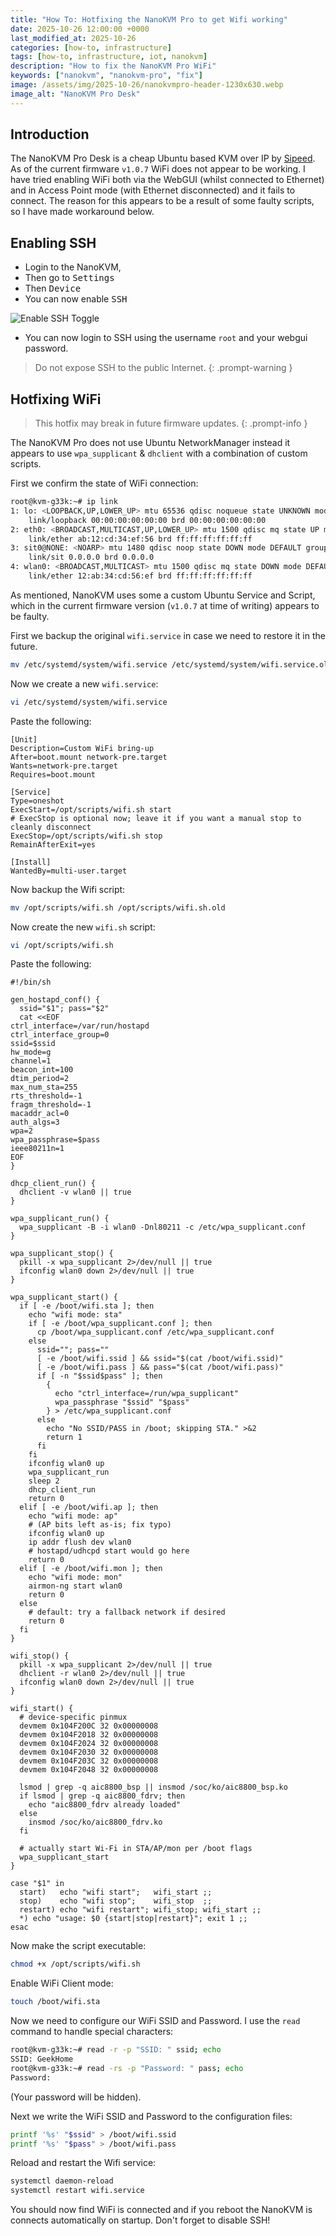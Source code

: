 ```yaml
---
title: "How To: Hotfixing the NanoKVM Pro to get Wifi working"
date: 2025-10-26 12:00:00 +0000
last_modified_at: 2025-10-26
categories: [how-to, infrastructure]
tags: [how-to, infrastructure, iot, nanokvm]
description: "How to fix the NanoKVM Pro WiFi"
keywords: ["nanokvm", "nanokvm-pro", "fix"]
image: /assets/img/2025-10-26/nanokvmpro-header-1230x630.webp
image_alt: "NanoKVM Pro Desk"
---
```


## Introduction

The NanoKVM Pro Desk is a cheap Ubuntu based KVM over IP by [Sipeed](https://wiki.sipeed.com/hardware/en/kvm/NanoKVM_Pro/introduction.html). As of the current firmware `v1.0.7` WiFi does not appear to be working. I have tried enabling WiFi both via the WebGUI (whilst connected to Ethernet) and in Access Point mode (with Ethernet disconnected) and it fails to connect.
The reason for this appears to be a result of some faulty scripts, so I have made workaround below.

## Enabling SSH

* Login to the NanoKVM, 
* Then go to <kbd>Settings</kbd>
* Then <kbd>Device</kbd>
* You can now enable <kbd>SSH</kbd>

![Enable SSH Toggle](/assets/img/2025-10-26/enable-ssh.webp)

* You can now login to SSH using the username `root` and your webgui password.

>Do not expose SSH to the public Internet.
{: .prompt-warning }

## Hotfixing WiFi

>This hotfix may break in future firmware updates.
{: .prompt-info }

The NanoKVM Pro does not use Ubuntu NetworkManager instead it appears to use `wpa_supplicant` & `dhclient` with a combination of custom scripts.

First we confirm the state of WiFi connection:

```bash
root@kvm-g33k:~# ip link
1: lo: <LOOPBACK,UP,LOWER_UP> mtu 65536 qdisc noqueue state UNKNOWN mode DEFAULT group default qlen 1000
    link/loopback 00:00:00:00:00:00 brd 00:00:00:00:00:00
2: eth0: <BROADCAST,MULTICAST,UP,LOWER_UP> mtu 1500 qdisc mq state UP mode DEFAULT group default qlen 1000
    link/ether ab:12:cd:34:ef:56 brd ff:ff:ff:ff:ff:ff
3: sit0@NONE: <NOARP> mtu 1480 qdisc noop state DOWN mode DEFAULT group default qlen 1000
    link/sit 0.0.0.0 brd 0.0.0.0
4: wlan0: <BROADCAST,MULTICAST> mtu 1500 qdisc mq state DOWN mode DEFAULT group default qlen 1000
    link/ether 12:ab:34:cd:56:ef brd ff:ff:ff:ff:ff:ff
```

As mentioned, NanoKVM uses some a custom Ubuntu Service and Script, which in the current firmware version (`v1.0.7` at time of writing) appears to be faulty. 

First we backup the original `wifi.service` in case we need to restore it in the future.

```bash
mv /etc/systemd/system/wifi.service /etc/systemd/system/wifi.service.old
```

Now we create a new `wifi.service`:

```bash
vi /etc/systemd/system/wifi.service
```

Paste the following:

```
[Unit]
Description=Custom WiFi bring-up
After=boot.mount network-pre.target
Wants=network-pre.target
Requires=boot.mount

[Service]
Type=oneshot
ExecStart=/opt/scripts/wifi.sh start
# ExecStop is optional now; leave it if you want a manual stop to cleanly disconnect
ExecStop=/opt/scripts/wifi.sh stop
RemainAfterExit=yes

[Install]
WantedBy=multi-user.target
```

Now backup the Wifi script:

```bash
mv /opt/scripts/wifi.sh /opt/scripts/wifi.sh.old
```

Now create the new `wifi.sh` script:

```bash
vi /opt/scripts/wifi.sh
```

Paste the following:

```
#!/bin/sh

gen_hostapd_conf() {
  ssid="$1"; pass="$2"
  cat <<EOF
ctrl_interface=/var/run/hostapd
ctrl_interface_group=0
ssid=$ssid
hw_mode=g
channel=1
beacon_int=100
dtim_period=2
max_num_sta=255
rts_threshold=-1
fragm_threshold=-1
macaddr_acl=0
auth_algs=3
wpa=2
wpa_passphrase=$pass
ieee80211n=1
EOF
}

dhcp_client_run() {
  dhclient -v wlan0 || true
}

wpa_supplicant_run() {
  wpa_supplicant -B -i wlan0 -Dnl80211 -c /etc/wpa_supplicant.conf
}

wpa_supplicant_stop() {
  pkill -x wpa_supplicant 2>/dev/null || true
  ifconfig wlan0 down 2>/dev/null || true
}

wpa_supplicant_start() {
  if [ -e /boot/wifi.sta ]; then
    echo "wifi mode: sta"
    if [ -e /boot/wpa_supplicant.conf ]; then
      cp /boot/wpa_supplicant.conf /etc/wpa_supplicant.conf
    else
      ssid=""; pass=""
      [ -e /boot/wifi.ssid ] && ssid="$(cat /boot/wifi.ssid)"
      [ -e /boot/wifi.pass ] && pass="$(cat /boot/wifi.pass)"
      if [ -n "$ssid$pass" ]; then
        {
          echo "ctrl_interface=/run/wpa_supplicant"
          wpa_passphrase "$ssid" "$pass"
        } > /etc/wpa_supplicant.conf
      else
        echo "No SSID/PASS in /boot; skipping STA." >&2
        return 1
      fi
    fi
    ifconfig wlan0 up
    wpa_supplicant_run
    sleep 2
    dhcp_client_run
    return 0
  elif [ -e /boot/wifi.ap ]; then
    echo "wifi mode: ap"
    # (AP bits left as-is; fix typo)
    ifconfig wlan0 up
    ip addr flush dev wlan0
    # hostapd/udhcpd start would go here
    return 0
  elif [ -e /boot/wifi.mon ]; then
    echo "wifi mode: mon"
    airmon-ng start wlan0
    return 0
  else
    # default: try a fallback network if desired
    return 0
  fi
}

wifi_stop() {
  pkill -x wpa_supplicant 2>/dev/null || true
  dhclient -r wlan0 2>/dev/null || true
  ifconfig wlan0 down 2>/dev/null || true
}

wifi_start() {
  # device-specific pinmux
  devmem 0x104F200C 32 0x00000008
  devmem 0x104F2018 32 0x00000008
  devmem 0x104F2024 32 0x00000008
  devmem 0x104F2030 32 0x00000008
  devmem 0x104F203C 32 0x00000008
  devmem 0x104F2048 32 0x00000008

  lsmod | grep -q aic8800_bsp || insmod /soc/ko/aic8800_bsp.ko
  if lsmod | grep -q aic8800_fdrv; then
    echo "aic8800_fdrv already loaded"
  else
    insmod /soc/ko/aic8800_fdrv.ko
  fi

  # actually start Wi-Fi in STA/AP/mon per /boot flags
  wpa_supplicant_start
}

case "$1" in
  start)   echo "wifi start";   wifi_start ;;
  stop)    echo "wifi stop";    wifi_stop  ;;
  restart) echo "wifi restart"; wifi_stop; wifi_start ;;
  *) echo "usage: $0 {start|stop|restart}"; exit 1 ;;
esac
```

Now make the script executable:

```bash
chmod +x /opt/scripts/wifi.sh
```

Enable WiFi Client mode:

```bash
touch /boot/wifi.sta
```

Now we need to configure our WiFi SSID and Password. 
I use the `read` command to handle special characters:

```bash
root@kvm-g33k:~# read -r -p "SSID: " ssid; echo
SSID: GeekHome
root@kvm-g33k:~# read -rs -p "Password: " pass; echo
Password:
```
(Your password will be hidden).

Next we write the WiFi SSID and Password to the configuration files:

```bash
printf '%s' "$ssid" > /boot/wifi.ssid
printf '%s' "$pass" > /boot/wifi.pass
```

Reload and restart the Wifi service:

```bash
systemctl daemon-reload
systemctl restart wifi.service
```

You should now find WiFi is connected and if you reboot the NanoKVM is connects automatically on startup.
Don't forget to disable SSH!
